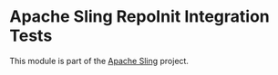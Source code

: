 # Apache Sling RepoInit Integration Tests

This module is part of the [Apache Sling](https://sling.apache.org) project.
